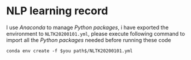 # NLP learning record
I use *Anaconda* to manage *Python packages*, i have exported the environment to `NLTK20200101.yml`, please execute following command to import all the *Python packages* needed before running these code

```
conda env create -f $you path$/NLTK20200101.yml
```